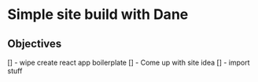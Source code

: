 # Simple site build with Dane


## Objectives

[] - wipe create react app boilerplate
[] - Come up with site idea
  [] - import stuff
